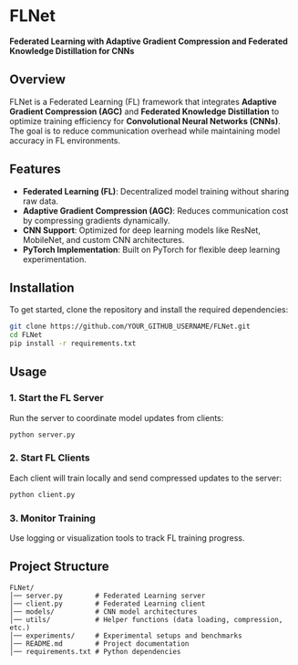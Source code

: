 # FLNet

**Federated Learning with Adaptive Gradient Compression and Federated Knowledge Distillation for CNNs**

## Overview
FLNet is a Federated Learning (FL) framework that integrates **Adaptive Gradient Compression (AGC)** and **Federated Knowledge Distillation** to optimize training efficiency for **Convolutional Neural Networks (CNNs)**. The goal is to reduce communication overhead while maintaining model accuracy in FL environments.

## Features
- **Federated Learning (FL)**: Decentralized model training without sharing raw data.
- **Adaptive Gradient Compression (AGC)**: Reduces communication cost by compressing gradients dynamically.
- **CNN Support**: Optimized for deep learning models like ResNet, MobileNet, and custom CNN architectures.
- **PyTorch Implementation**: Built on PyTorch for flexible deep learning experimentation.

## Installation
To get started, clone the repository and install the required dependencies:

```bash
git clone https://github.com/YOUR_GITHUB_USERNAME/FLNet.git
cd FLNet
pip install -r requirements.txt
```

## Usage
### 1. Start the FL Server
Run the server to coordinate model updates from clients:
```bash
python server.py
```

### 2. Start FL Clients
Each client will train locally and send compressed updates to the server:
```bash
python client.py
```

### 3. Monitor Training
Use logging or visualization tools to track FL training progress.

## Project Structure
```
FLNet/
│── server.py        # Federated Learning server
│── client.py        # Federated Learning client
│── models/          # CNN model architectures
│── utils/           # Helper functions (data loading, compression, etc.)
│── experiments/     # Experimental setups and benchmarks
│── README.md        # Project documentation
│── requirements.txt # Python dependencies
```
